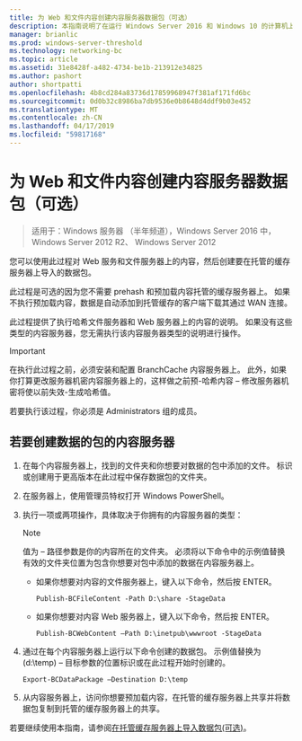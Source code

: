 ```yaml
---
title: 为 Web 和文件内容创建内容服务器数据包（可选）
description: 本指南说明了在运行 Windows Server 2016 和 Windows 10 的计算机上的托管的缓存模式下部署 BranchCache
manager: brianlic
ms.prod: windows-server-threshold
ms.technology: networking-bc
ms.topic: article
ms.assetid: 31e8428f-a482-4734-be1b-213912e34825
ms.author: pashort
author: shortpatti
ms.openlocfilehash: 4b8cd284a83736d17859968947f381af171fd6bc
ms.sourcegitcommit: 0d0b32c8986ba7db9536e0b8648d4ddf9b03e452
ms.translationtype: MT
ms.contentlocale: zh-CN
ms.lasthandoff: 04/17/2019
ms.locfileid: "59817168"
---
```

# <a name="create-content-server-data-packages-for-web-and-file-content-optional"></a>为 Web 和文件内容创建内容服务器数据包（可选）

>适用于：Windows 服务器 （半年频道），Windows Server 2016 中，Windows Server 2012 R2、 Windows Server 2012

您可以使用此过程对 Web 服务和文件服务器上的内容，然后创建要在托管的缓存服务器上导入的数据包。 

此过程是可选的因为您不需要 prehash 和预加载内容托管的缓存服务器上。 如果不执行预加载内容，数据是自动添加到托管缓存的客户端下载其通过 WAN 连接。

此过程提供了执行哈希文件服务器和 Web 服务器上的内容的说明。 如果没有这些类型的内容服务器，您无需执行该内容服务器类型的说明进行操作。

>[!IMPORTANT]
>在执行此过程之前，必须安装和配置 BranchCache 内容服务器上。 此外，如果你打算更改服务器机密内容服务器上的，这样做之前预\-哈希内容 – 修改服务器机密将使以前失效\-生成哈希值。

若要执行该过程，你必须是 Administrators 组的成员。

## <a name="to-create-content-server-data-packages"></a>若要创建数据的包的内容服务器

1. 在每个内容服务器上，找到的文件夹和你想要对数据的包中添加的文件。 标识或创建用于更高版本在此过程中保存数据包的文件夹。

2. 在服务器上，使用管理员特权打开 Windows PowerShell。

3. 执行一项或两项操作，具体取决于你拥有的内容服务器的类型：

    > [!NOTE]
    > 值为 – 路径参数是你的内容所在的文件夹。 必须将以下命令中的示例值替换有效的文件夹位置为包含你想要对包中添加的数据在内容服务器上。
  
    - 如果你想要对内容的文件服务器上，键入以下命令，然后按 ENTER。

        ```  
        Publish-BCFileContent -Path D:\share -StageData
        ```  

    -   如果你想要对内容 Web 服务器上，键入以下命令，然后按 ENTER。

        ```  
        Publish-BCWebContent –Path D:\inetpub\wwwroot -StageData
        ```  

4. 通过在每个内容服务器上运行以下命令创建的数据包。 示例值替换为\(d:\\temp\) – 目标参数的位置标识或在此过程开始时创建的。

    ```  
    Export-BCDataPackage –Destination D:\temp
    ```  

5. 从内容服务器上，访问你想要预加载内容，在托管的缓存服务器上共享并将数据包复制到托管的缓存服务器上的共享。

若要继续使用本指南，请参阅[在托管缓存服务器上导入数据包&#40;可选&#41;](9-Bc-Import-Data.md)。

